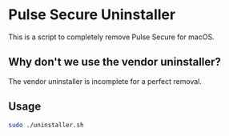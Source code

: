 # Pulse Secure Uninstaller

This is a script to completely remove Pulse Secure for macOS.

## Why don't we use the vendor uninstaller?

The vendor uninstaller is incomplete for a perfect removal.

## Usage

```sh
sudo ./uninstaller.sh
```
